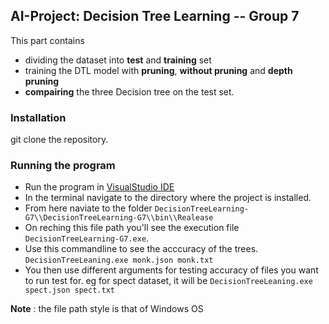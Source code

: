 ## AI-Project: Decision Tree Learning -- Group 7
This part contains 
* dividing the dataset into **test** and **training** set 
* training the DTL model with **pruning**, **without pruning** and **depth pruning**
* **compairing** the three Decision tree on the test set. 

### Installation
git clone the repository. 

### Running the program
* Run the program in [VisualStudio IDE](https://www.visualstudio.com/)
* In the terminal navigate to the directory where the project is installed. 
* From here naviate to the folder `DecisionTreeLearning-G7\\DecisionTreeLearning-G7\\bin\\Realease`
* On reching this file path you'll see the execution file ` DecisionTreeLearning-G7.exe`. 
* Use this commandline to see the acccuracy of the trees. `DecisionTreeLeaning.exe monk.json monk.txt`
* You then use different arguments for testing accuracy of files you want to run test for. eg for spect dataset, it will be `DecisionTreeLeaning.exe spect.json spect.txt`

**Note** : the file path style is that of Windows OS

